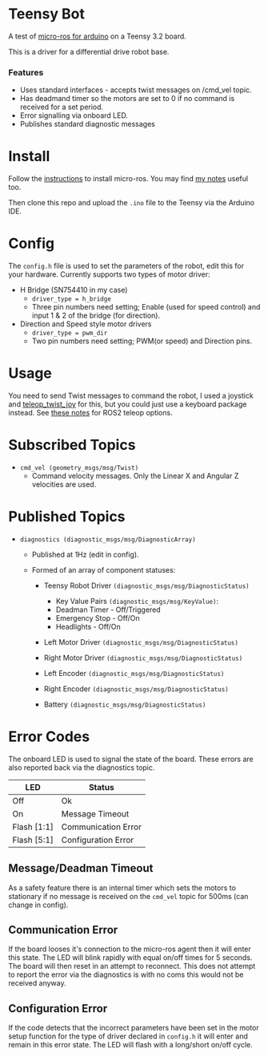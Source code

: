 # Teensy Bot
A test of [micro-ros for arduino](https://github.com/micro_ros_ardino) on a Teensy 3.2 board.

This is a driver for a differential drive robot base.

### Features
- Uses standard interfaces - accepts twist messages on /cmd_vel topic.
- Has deadmand timer so the motors are set to 0 if no command is received for a set period.
- Error signalling via onboard LED.
- Publishes standard diagnostic messages

# Install
Follow the [instructions](https://github.com/micro-ROS/micro_ros_arduino/blob/foxy/README.md) to install micro-ros.
You may find [my notes](https://n-fry.gitbook.io/ros2-notes/package-tests/micro-ros-for-arduino-ide) useful too.

Then clone this repo and upload the `.ino` file to the Teensy via the Arduino IDE.

# Config
The `config.h` file is used to set the parameters of the robot, edit this for your hardware.
Currently supports two types of motor driver:
- H Bridge (SN754410 in my case)
	- `driver_type = h_bridge`
	- Three pin numbers need setting; Enable (used for speed control) and input 1 & 2 of the bridge (for direction).
- Direction and Speed style motor drivers
	- `driver_type = pwm_dir`
	- Two pin numbers need setting; PWM(or speed) and Direction pins.

# Usage
You need to send Twist messages to command the robot, I used a joystick and [teleop_twist_joy](https://github.com/ros2/teleop_twist_joy/tree/foxy) for this, but you could just use a keyboard package instead. See [these notes](https://n-fry.gitbook.io/ros2-notes/package-tests/teleop) for ROS2 teleop options.

# Subscribed Topics
- `cmd_vel (geometry_msgs/msg/Twist)`
	- Command velocity messages. Only the Linear X and Angular Z velocities are used.

# Published Topics
- `diagnostics (diagnostic_msgs/msg/DiagnosticArray)`
	- Published at 1Hz (edit in config).
	- Formed of an array of component statuses:

		- Teensy Robot Driver `(diagnostic_msgs/msg/DiagnosticStatus)`
			- Key Value Pairs `(diagnostic_msgs/msg/KeyValue)`:
			- Deadman Timer - Off/Triggered
			- Emergency Stop - Off/On
			- Headlights - Off/On

		- Left Motor Driver `(diagnostic_msgs/msg/DiagnosticStatus)`
		- Right Motor Driver `(diagnostic_msgs/msg/DiagnosticStatus)`
		- Left Encoder `(diagnostic_msgs/msg/DiagnosticStatus)`
		- Right Encoder `(diagnostic_msgs/msg/DiagnosticStatus)`
		- Battery `(diagnostic_msgs/msg/DiagnosticStatus)`

# Error Codes
The onboard LED is used to signal the state of the board. These errors are also reported back via the diagnostics topic.

LED         |	Status              |
------------|---------------------|
Off         | Ok                  |
On          | Message Timeout     |
Flash [1:1] | Communication Error |
Flash [5:1] | Configuration Error |

## Message/Deadman Timeout
As a safety feature there is an internal timer which sets the motors to stationary if no message is received on the `cmd_vel` topic for 500ms (can change in config).

## Communication Error
If the board looses it's connection to the micro-ros agent then it will enter this state. The LED will blink rapidly with equal on/off times for 5 seconds. The board will then reset in an attempt to reconnect. This does not attempt to report the error via the diagnostics is with no coms this would not be received anyway.

## Configuration Error
If the code detects that the incorrect parameters have been set in the motor setup function for the type of driver declared in `config.h` it will enter and remain in this error state. The LED will flash with a long/short on/off cycle.
